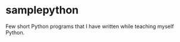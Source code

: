 samplepython
============

Few short Python programs that I have written while teaching myself Python. 
